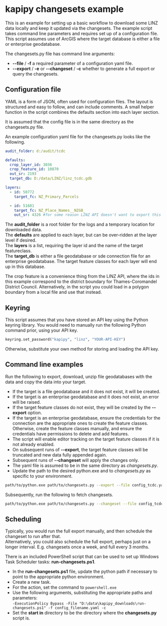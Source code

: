 # kapipy changesets example  

This is an example for setting up a basic workflow to download some LINZ data locally and keep it updated via the changesets. The example script takes command line parameters and requires set up of a configuration file. This script assumes use of ArcGIS where the target database is either a file or enterprise geodatabase.     

The changesets.py file has command line arguments:
- **--file** / **-f**  a required parameter of a configuration yaml file.  
- **--export** / **-e** or **--changeset** / **-c**  whether to generate a full export or query the changesets.  

## Configuration file  

YAML is a form of JSON, often used for configuration files. The layout is structured and easy to follow, and can include comments. A small helper function in the script combines the defaults section into each layer section.  

It is assumed that the config file is in the same directory as the changesets.py file.  

An example configuration yaml file for the changesets.py looks like the following.

```yaml
audit_folder: d:/audit/tcdc

defaults:  
  crop_layer_id: 3036
  crop_feature_id: 10870
  out_sr: 2193
  target_db: D:/data/LINZ/linz_tcdc.gdb

layers:
  - id: 50772
    target_fc: NZ_Primary_Parcels

  - id: 51681
    target_fc: NZ_Place_Names__NZGB_
    out_sr: 4326 #for some reason LINZ API doesn't want to export this as 2193
```  

The **audit_folder** is a root folder for the logs and a temporary location for downloaded data.  
The **defaults** are applied to each layer, but can be over-ridden at the layer level if desired.  
The **layers** is a list, requiring the layer id and the name of the target featureclass.  
The **target_db** is either a file geodatabase or sde connection file for an enterprise geodatabase. The target feature classes for each layer will end up in this database.  

The crop feature is a convenience thing from the LINZ API, where the ids in this example correspond to the district boundary for Thames-Coromandel District Council. Alternatively, in the script you could load in a polygon boundary from a local file and use that instead.   

## Keyring  

This script assumes that you have stored an API key using the Python keyring library. You would need to manually run the following Python command prior, using your API key.  

```python
keyring.set_password("kapipy", "linz", "YOUR-API-KEY")
```  

Otherwise, substitute your own method for storing and loading the API key.  

## Command line examples  

Run the following to export, download, unzip file geodatabases with the data and copy the data into your target.  

- If the target is a file geodatabase and it does not exist, it will be created.  
- If the target is an enterprise geodatabase and it does not exist, an error will be raised.  
- If the target feature classes do not exist, they will be created by the **--export** option.  
- If the target is an enterprise geodatabase, ensure the credentials for the connection are the appropriate ones to create the feature classes. Otherwise, create the feature classes manually, and ensure the credentials have permissions to delete and add features.  
- The script will enable editor tracking on the target feature classes if it is not already enabled.
- On subsequent runs of **--export**, the target feature classes will be truncated and new data fully appended again.  
- Subsequent runs of **--changeset** will apply the changes only.  
- The yaml file is assumed to be in the same directory as *changesets.py*.  
- Update the path to the desired python.exe and to *changesets.py* as specific to your environment.  

```bash
path/to/python.exe path/to/changesets.py --export --file config_tcdc.yaml
```

Subsequently, run the following to fetch changesets.  

```bash
path/to/python.exe path/to/changesets.py --changeset --file config_tcdc.yaml
```

## Scheduling  

Typically, you would run the full export manually, and then schedule the changeset to run after that.  
Alternatively, you could also schedule the full export, perhaps just on a longer interval. E.g. changesets once a week, and full every 3 months.  

There is an included PowerShell script that can be used to set up Windows Task Scheduler tasks: **run-changesets.ps1**. 

- In the **run-changesets.ps1** file, update the python path if necessary to point to the appropriate python environment.  
- Create a new task.  
- For the action, set the command to ```powershell.exe```  
- Use the following arguments, substituting the appropriate paths and parameters:  
```-ExecutionPolicy Bypass -File "D:\data\kapipy_downloads\run-changesets.ps1" -f config_filename.yaml -c```  
- Set the **start in** directory to be the directory where the **changesets.py** script is.  


